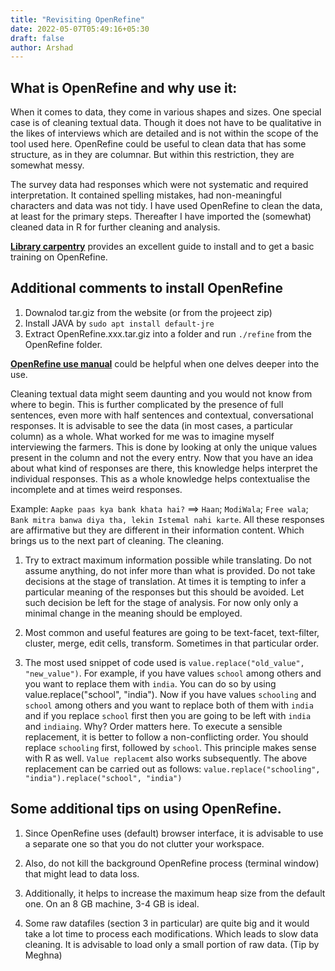 ```yaml
---
title: "Revisiting OpenRefine"
date: 2022-05-07T05:49:16+05:30
draft: false
author: Arshad
---
```




## What is OpenRefine and why use it:


When it comes to data, they come in various shapes and sizes. One special case is of cleaning textual data. Though it does not have to be qualitative in the likes of interviews which are detailed and is not within the scope of the tool used here. OpenRefine could be useful to clean data that has some structure, as in they are columnar. But within this restriction, they are somewhat messy. 

The survey data had responses which were not systematic and required interpretation. It contained spelling mistakes, had non-meaningful characters and data was not tidy. I have used OpenRefine to clean the data, at least for the primary steps. Thereafter I have imported the (somewhat) cleaned data in R for further cleaning and analysis.

**[Library carpentry](https://librarycarpentry.org/lc-open-refine/)** provides an excellent guide to install and to get a basic training on OpenRefine. 


## Additional comments to install OpenRefine
1. Downalod tar.giz from the website (or from the projeect zip)
2. Install JAVA by `sudo apt install default-jre`
3. Extract OpenRefine.xxx.tar.giz into a folder and run `./refine` from the OpenRefine folder.


**[OpenRefine use manual](https://docs.openrefine.org/)** could be helpful when one delves deeper into the use.


Cleaning textual data might seem daunting and you would not know from where to begin. This is further complicated by the presence of full sentences, even more with half sentences and contextual, conversational responses. It is advisable to see the data (in most cases, a particular column) as a whole. What worked for me was to imagine myself interviewing the farmers. This is done by looking at only the unique values present in the column and not the every entry. Now that you have an idea about what kind of responses are there, this knowledge helps interpret the individual responses. This as a whole knowledge helps contextualise the incomplete and at times weird responses. 

Example: `Aapke paas kya bank khata hai?` ==> `Haan`; `ModiWala`; `Free wala`; `Bank mitra banwa diya tha, lekin Istemal nahi karte`. All these responses are affirmative but they are different in their information content. Which brings us to the next part of cleaning. The cleaning.

1. Try to extract maximum information possible while translating. Do not assume anything, do not infer more than what is provided. Do not take decisions at the stage of translation. At times it is tempting to infer a particular meaning of the responses but this should be avoided. Let such decision be left for the stage of analysis. For now only only a minimal change in the meaning should be employed.


1. Most common and useful features are going to be text-facet, text-filter, cluster, merge, edit cells, transform. Sometimes in that particular order.

1. The most used snippet of code used is `value.replace("old_value", "new_value")`. For example, if you have values `school` among others and you want to replace them with `india`. You can do so by using value.replace("school", "india"). Now if you have values `schooling` and `school` among others and you want to replace both of them with `india` and if you replace `school` first then you are going to be left with `india` and `indiaing`. Why? Order matters here. To execute a sensible replacement, it is better to follow a non-conflicting order. You should replace `schooling` first, followed by `school`. This principle makes sense with R as well. `Value replacemt` also works subsequently. The above replacement can be carried out as follows: `value.replace("schooling", "india").replace("school", "india")`












## Some additional tips on using OpenRefine.

1. Since OpenRefine uses (default) browser interface, it is advisable to use a separate one so that you do not clutter your workspace. 

2. Also, do not kill the background OpenRefine process (terminal window) that might lead to data loss.

3. Additionally, it helps to increase the maximum heap size from the default one. On an 8 GB machine, 3-4 GB is ideal. 

4. Some raw datafiles (section 3 in particular) are quite big and it would take a lot time to process each modifications. Which leads to slow data cleaning. It is advisable to load only a small portion of raw data. (Tip by Meghna)





























